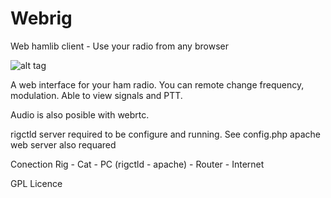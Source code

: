 # Webrig
Web hamlib client - Use your radio from any browser

![alt tag](https://raw.githubusercontent.com/ntoulasd/Webrig/master/IMAGE.png)

A web interface for your ham radio.
You can remote change frequency, modulation.
Able to view signals and PTT.

Audio is also posible with webrtc.

rigctld server required to be configure and running. See config.php
apache web server also requared 

Conection
Rig - Cat - PC (rigctld - apache) - Router - Internet

GPL Licence
